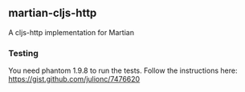 ## martian-cljs-http

A cljs-http implementation for Martian

### Testing
You need phantom 1.9.8 to run the tests. Follow the instructions here: https://gist.github.com/julionc/7476620
